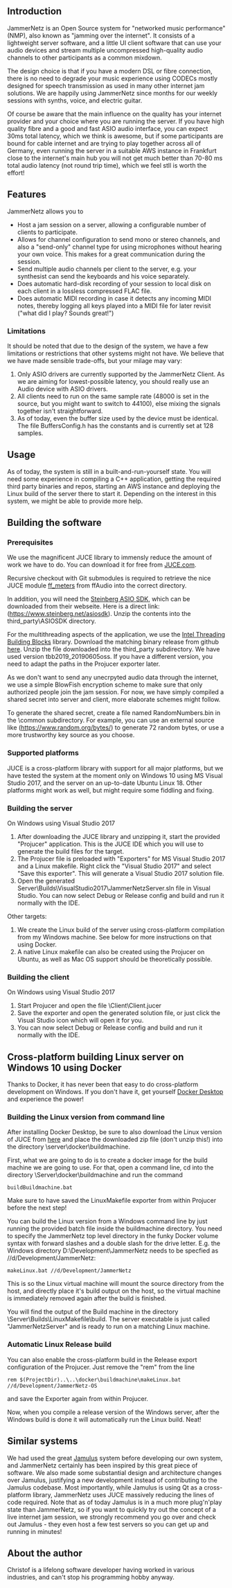 ## Introduction

JammerNetz is an Open Source system for "networked music performance" (NMP), also known as "jamming over the internet". It consists of a lightweight server software, and a little UI client software that can use your audio devices and stream multiple uncompressed high-quality audio channels to other participants as a common mixdown.

The design choice is that if you have a modern DSL or fibre connection, there is no need to degrade your music experience using CODECs mostly designed for speech transmission as used in many other internet jam solutions. We are happily using JammerNetz since months for our weekly sessions with synths, voice, and electric guitar.

Of course be aware that the main influence on the quality has your internet provider and your choice where you are running the server. If you have high quality fibre and a good and fast ASIO audio interface, you can expect 30ms total latency, which we think is awesome, but if some participants are bound for cable internet and are trying to play together across all of Germany, even running the server in a suitable AWS instance in Frankfurt close to the internet's main hub you will not get much better than 70-80 ms total audio latency (not round trip time), which we feel stll is worth the effort!

## Features

JammerNetz allows you to

  * Host a jam session on a server, allowing a configurable number of clients to participate.
  * Allows for channel configuration to send mono or stereo channels, and also a "send-only" channel type for using microphones without hearing your own voice. This makes for a great communication during the session. 
  * Send multiple audio channels per client to the server, e.g. your synthesist can send the keyboards and his voice separately.
  * Does automatic hard-disk recording of your session to local disk on each client in a lossless compressed FLAC file.
  * Does automatic MIDI recording in case it detects any incoming MIDI notes, thereby logging all keys played into a MIDI file for later revisit ("what did I play? Sounds great!")

### Limitations

It should be noted that due to the design of the system, we have a few limitations or restrictions that other systems might not have. We believe that we have made sensible trade-offs, but your milage may vary:

  1. Only ASIO drivers are currently supported by the JammerNetz Client. As we are aiming for lowest-possible latency, you should really use an Audio device with ASIO drivers. 
  2. All clients need to run on the same sample rate (48000 is set in the source, but you might want to switch to 44100), else mixing the signals together isn't straightforward.
  3. As of today, even the buffer size used by the device must be identical. The file BuffersConfig.h has the constants and is currently set at 128 samples.

## Usage

As of today, the system is still in a built-and-run-yourself state. You will need some experience in compiling a C++ application, getting the required third party binaries and repos, starting an AWS instance and deploying the Linux build of the server there to start it. Depending on the interest in this system, we might be able to provide more help. 

## Building the software

### Prerequisites

We use the magnificent JUCE library to immensly reduce the amount of work we have to do. You can download it for free from [JUCE.com](https://juce.com/).

Recursive checkout with Git submodules is required to retrieve the nice JUCE module [ff_meters](https://github.com/ffAudio/ff_meters) from ffAudio into the correct directory.

In addition, you will need the [Steinberg ASIO SDK](https://www.steinberg.net/en/company/developers.html), which can be downloaded from their webseite. Here is a direct link: (https://www.steinberg.net/asiosdk). Unzip the contents into the third_party\ASIOSDK directory.

For the multithreading aspects of the application, we use the [Intel Threading Building Blocks](https://software.intel.com/en-us/tbb) library. Download the matching binary release from github [here](https://github.com/intel/tbb/releases). Unzip the file downloaded into the third_party subdirectory. We have used version tbb2019_20190605oss. If you have a different version, you need to adapt the paths in the Projucer exporter later.

As we don't want to send any unecrpyted audio data through the internet, we use a simple BlowFish encryption scheme to make sure that only authorized people join the jam session. For now, we have simply compiled a shared secret into server and client, more elaborate schemes might follow.

To generate the shared secret, create a file named RandomNumbers.bin in the <JammerNetzDir>\common subdirectory. For example, you can use an external source like (https://www.random.org/bytes/) to generate 72 random bytes, or use a more trustworthy key source as you choose.

### Supported platforms

JUCE is a cross-platform library with support for all major platforms, but we have tested the system at the moment only on Windows 10 using MS Visual Studio 2017, and the server on an up-to-date Ubuntu Linux 18. Other platforms might work as well, but might require some fiddling and fixing.

### Building the server

On Windows using Visual Studio 2017

  1. After downloading the JUCE library and unzipping it, start the provided "Projucer" application. This is the JUCE IDE which you will use to generate the build files for the target.
  2. The Projucer file is preloaded with "Exporters" for MS Visual Studio 2017 and a Linux makefile. Right click the "Visual Studio 2017" and select "Save this exporter". This will generate a Visual Studio 2017 solution file.
  3. Open the generated Server\Builds\VisualStudio2017\JammerNetzServer.sln file in Visual Studio. You can now select Debug or Release config and build and run it normally with the IDE.

Other targets:

  1. We create the Linux build of the server using cross-platform compilation from my Windows machine. See below for more instructions on that using Docker.
  2. A native Linux makefile can also be created using the Projucer on Ubuntu, as well as Mac OS support should be theoretically possible.


### Building the client

On Windows using Visual Studio 2017

  1. Start Projucer and open the file <JammerNetzDir>\Client\Client.jucer
  2. Save the exporter and open the generated solution file, or just click the Visual Studio icon which will open it for you.
  3. You can now select Debug or Release config and build and run it normally with the IDE.


## Cross-platform building Linux server on Windows 10 using Docker

Thanks to Docker, it has never been that easy to do cross-platform development on Windows. If you don't have it, get yourself [Docker Desktop](https://www.docker.com/products/docker-desktop) and experience the power!

### Building the Linux version from command line

After installing Docker Desktop, be sure to also download the Linux version of JUCE from [here](https://shop.juce.com/get-juce/download) and place the downloaded zip file (don't unzip this!) into the directory <JammerNetzDirectory>\server\docker\buildmachine.

First, what we are going to do is to create a docker image for the build machine we are going to use. For that, open a command line, cd into the directory <JammerNetzDirectory>\Server\docker\buildmachine and run the command

    buildBuildmachine.bat

Make sure to have saved the LinuxMakefile exporter from within Projucer before the next step!

You can build the Linux version from a Windows command line by just running the provided batch file inside the buildmachine directory. You need to specify the JammerNetz top level directory in the funky Docker volume syntax with forward slashes and a double slash for the drive letter. E.g. the Windows directory D:\Development\JammerNetz needs to be specfied as //d/Development/JammerNetz:

    makeLinux.bat //d/Development/JammerNetz

This is so the Linux virtual machine will mount the source directory from the host, and directly place it's build output on the host, so the virtual machine is immediately removed again after the build is finished.

You will find the output of the Build machine in the directory <JammerNetzDir>\Server\Builds\LinuxMakefile\build. The server executable is just called "JammerNetzServer" and is ready to run on a matching Linux machine.

### Automatic Linux Release build

You can also enable the cross-platform build in the Release export configuration of the Projucer. Just remove the "rem" from the line

    rem $(ProjectDir)..\..\docker\buildmachine\makeLinux.bat //d/Development/JammerNetz-OS


and save the Exporter again from within Projucer. 

Now, when you compile a release version of the Windows server, after the Windows build is done it will automatically run the Linux build. Neat!

## Similar systems

We had used the great [Jamulus](http://llcon.sourceforge.net/) system before developing our own system, and JammerNetz certainly has been inspired by this great piece of software. We also made some substantial design and architecture changes over Jamulus, justifying a new development instead of contributing to the Jamulus codebase. Most importantly, while Jamulus is using Qt as a cross-platform library, JammerNetz uses JUCE massively reducing the lines of code required. Note that as of today Jamulus is in a much more plug'n'play state than JammerNetz, so if you want to quickly try out the concept of a live internet jam session, we strongly recommend you go over and check out Jamulus - they even host a few test servers so you can get up and running in minutes!

## About the author

Christof is a lifelong software developer having worked in various industries, and can't stop his programming hobby anyway. 
